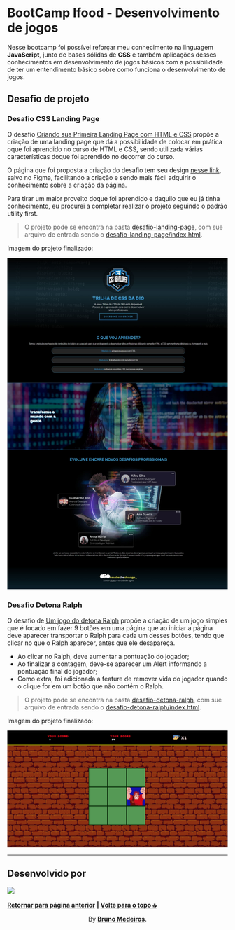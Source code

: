 # BootCamp Ifood - Desenvolvimento de jogos

Nesse bootcamp foi possível reforçar meu conhecimento na linguagem **JavaScript**, junto de bases sólidas de **CSS** e também aplicações desses conhecimentos em desenvolvimento de jogos básicos com a possibilidade de ter um entendimento básico sobre como funciona o desenvolvimento de jogos.

## Desafio de projeto

### Desafio CSS Landing Page

O desafio [Criando sua Primeira Landing Page com HTML e CSS](https://github.com/digitalinnovationone/trilha-css-desafio-01) propõe a criação de uma landing page que dá a possibilidade de colocar em prática oque foi aprendido no curso de HTML e CSS, sendo utilizada várias características doque foi aprendido no decorrer do curso.

O página que foi proposta a criação do desafio tem seu design [nesse link](https://www.figma.com/file/3PiokoJj9IhGDnNiWAJbz7/DIO---Desafio-01?node-id=2%3A6), salvo no Figma, facilitando a criação e sendo mais fácil adquirir o conhecimento sobre a criação da página.

Para tirar um maior proveito doque foi aprendido e daquilo que eu já tinha conhecimento, eu procurei a completar realizar o projeto seguindo o padrão utility first.

> O projeto pode se encontra na pasta [desafio-landing-page](https://github.com/BrunoMedeiros14/CoursesAndChallenges/tree/main/Dio/Ifood_Games/controle-desafio-landing-page/), com sue arquivo de entrada sendo o [desafio-landing-page/index.html](./desafio-landing-page/index.html).

Imagem do projeto finalizado:

![image](./desafio-landing-page/assets/images/site-screenshot.jpeg 'Imagem site finalizado')

### Desafio Detona Ralph

O desafio de [Um jogo do detona Ralph](https://github.com/digitalinnovationone/trilha-css-desafio-01) propõe a criação de um jogo simples que é focado em fazer 9 botões em uma página que ao iniciar a página deve aparecer transportar o Ralph para cada um desses botões, tendo que clicar no que o Ralph aparecer, antes que ele desapareça.

- Ao clicar no Ralph, deve aumentar a pontuação do jogador;
- Ao finalizar a contagem, deve-se aparecer um Alert informando a pontuação final do jogador;
- Como extra, foi adicionada a feature de remover vida do jogador quando o clique for em um botão que não contém o Ralph.

> O projeto pode se encontra na pasta [desafio-detona-ralph](https://github.com/BrunoMedeiros14/CoursesAndChallenges/tree/main/Dio/Ifood_Games/controle-desafio-detona-ralph/), com sue arquivo de entrada sendo o [desafio-detona-ralph/index.html](./desafio-detona-ralph/index.html).

Imagem do projeto finalizado:

![image](./desafio-detona-ralph/src/images/game-screenshot.png 'Imagem game finalizado')

---

## Desenvolvido por

[<img width="100px" src="https://avatars.githubusercontent.com/u/100999610" />](https://github.com/BrunoMedeiros14 'Perfil no GitHub (BrunoMedeiros)')

**[Retornar para página anterior](../README.md)**
<strong> | <a href="#top">Volte para o topo 🔝</a> </strong>

<p align="center">By <strong><a href="https://github.com/BrunoMedeiros14">Bruno Medeiros</a></strong>.</p>
